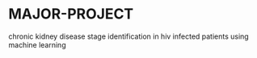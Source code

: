 # MAJOR-PROJECT
chronic kidney disease stage identification in hiv infected patients using machine learning
